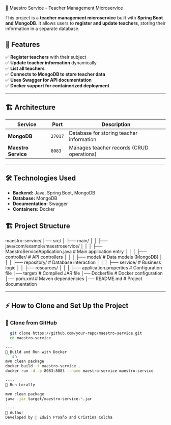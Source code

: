 📂 Maestro Service - Teacher Management Microservice

This project is a **teacher management microservice** built with **Spring Boot and MongoDB**. It allows users to **register and update teachers**, storing their information in a separate database.

## 🚀 Features
✅ **Register teachers** with their subject  
✅ **Update teacher information** dynamically  
✅ **List all teachers**  
✅ **Connects to MongoDB to store teacher data**  
✅ **Uses Swagger for API documentation**  
✅ **Docker support for containerized deployment**  

---

## 🏗️ **Architecture**
| Service | Port | Description |
|-----------------|--------|-------------|
| **MongoDB** | `27017` | Database for storing teacher information |
| **Maestro Service** | `8083` | Manages teacher records (CRUD operations) |

---

## 🛠️ **Technologies Used**
- **Backend:** Java, Spring Boot, MongoDB
- **Database:** MongoDB
- **Documentation:** Swagger
- **Containers:** Docker

## 🏗️ **Project Structure**

maestro-service/ 
│── src/ │ 
 ├── main/ 
 │ │ ├── java/com/example/maestroservice/ 
 │ │ │ ├── MaestroServiceApplication.java # Main application entry 
 │ │ │ ├── controller/ # API controllers 
 │ │ │ ├── model/ # Data models (MongoDB) 
 │ │ │ ├── repository/ # Database interaction 
 │ │ │ ├── service/ # Business logic 
 │ │ ├── resources/ 
 │ │ │ ├── application.properties # Configuration file 
│── target/ # Compiled JAR file 
│── Dockerfile # Docker configuration 
│── pom.xml # Maven dependencies 
│── README.md # Project documentation

---

## ⚡ **How to Clone and Set Up the Project**

### 🔹 **Clone from GitHub**
```sh
  git clone https://github.com/your-repo/maestro-service.git
  cd maestro-service

---
🔹 Build and Run with Docker
```sh
mvn clean package
docker build -t maestro-service .
docker run -d -p 8083:8083 --name maestro-service maestro-service

----
🔹 Run Locally

mvn clean package
java -jar target/maestro-service-*.jar

----
📜 Author
Developed by 🚀 Edwin Proaño and Cristina Colcha

